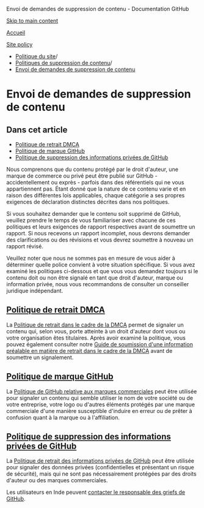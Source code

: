 Envoi de demandes de suppression de contenu - Documentation GitHub

[Skip to main content](#main-content)

[Accueil](/fr)

[Site policy](/fr/site-policy)

* [Politique du site](/fr/site-policy)/
* [Politiques de suppression de contenu](/fr/site-policy/content-removal-policies)/
* [Envoi de demandes de suppression de contenu](/fr/site-policy/content-removal-policies/submitting-content-removal-requests)

Envoi de demandes de suppression de contenu
==========

Dans cet article
----------

* [Politique de retrait DMCA](#dmca-takedown-policy)
* [Politique de marque GitHub](#github-trademark-policy)
* [Politique de suppression des informations privées de GitHub](#github-private-information-removal-policy)

Nous comprenons que du contenu protégé par le droit d'auteur, une marque de commerce ou privé peut être publié sur GitHub - accidentellement ou exprès - parfois dans des référentiels qui ne vous appartiennent pas. Étant donné que la nature de ce contenu varie et en raison des différentes lois applicables, chaque catégorie a ses propres exigences de déclaration distinctes décrites dans nos politiques.

Si vous souhaitez demander que le contenu soit supprimé de GitHub, veuillez prendre le temps de vous familiariser avec chacune de ces politiques et leurs exigences de rapport respectives avant de soumettre un rapport. Si nous recevons un rapport incomplet, nous devrons demander des clarifications ou des révisions et vous devrez soumettre à nouveau un rapport révisé.

Veuillez noter que nous ne sommes pas en mesure de vous aider à déterminer quelle police convient à votre situation spécifique. Si vous avez examiné les politiques ci-dessous et que vous vous demandez toujours si le contenu doit ou non être signalé en tant que droit d'auteur, marque ou information privée, nous vous recommandons de consulter un conseiller juridique indépendant.

[Politique de retrait DMCA](#dmca-takedown-policy)
----------

La [Politique de retrait dans le cadre de la DMCA](/fr/site-policy/content-removal-policies/dmca-takedown-policy) permet de signaler un contenu qui, selon vous, porte atteinte à un droit d'auteur dont vous ou votre organisation êtes titulaires. Après avoir examiné la politique, vous pouvez également consulter notre [Guide de soumission d'une information préalable en matière de retrait dans le cadre de la DMCA](/fr/site-policy/content-removal-policies/guide-to-submitting-a-dmca-takedown-notice) avant de soumettre un signalement.

[Politique de marque GitHub](#github-trademark-policy)
----------

La [Politique de GitHub relative aux marques commerciales](/fr/site-policy/content-removal-policies/github-trademark-policy) peut être utilisée pour signaler un contenu qui semble utiliser le nom de votre société ou de votre entreprise, votre logo ou d'autres éléments protégés par une marque commerciale d'une manière susceptible d'induire en erreur ou de prêter à confusion quant à la marque ou à l'affiliation.

[Politique de suppression des informations privées de GitHub](#github-private-information-removal-policy)
----------

La [Politique de retrait des informations privées de GitHub](/fr/site-policy/content-removal-policies/github-private-information-removal-policy) peut être utilisée pour signaler des données privées (confidentielles et présentant un risque de sécurité), mais qui ne sont pas nécessairement protégées par des droits d'auteur ou des marques commerciales.

Les utilisateurs en Inde peuvent [contacter le responsable des griefs de GitHub](https://support.github.com/contact/india-grievance-officer).
